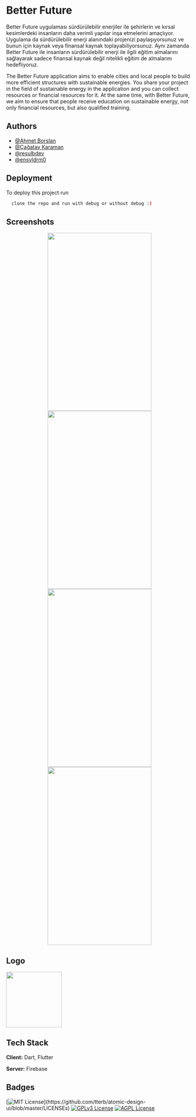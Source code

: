 
# Better Future

Better Future uygulaması sürdürülebilir enerjiler ile  şehirlerin ve kırsal kesimlerdeki insanların daha verimli yapılar inşa etmelerini amaçlıyor. Uygulama da sürdürülebilir enerji alanındaki projenizi paylaşıyorsunuz ve bunun için kaynak veya finansal kaynak toplayabiliyorsunuz. Aynı zamanda Better Future ile insanların sürdürülebilir enerji ile ilgili eğitim almalarını sağlayarak sadece finansal kaynak değil nitelikli eğitim de almalarını hedefliyoruz. 

The Better Future application aims to enable cities and local people to build more efficient structures with sustainable energies. You share your project in the field of sustainable energy in the application and you can collect resources or financial resources for it. At the same time, with Better Future, we aim to ensure that people receive education on sustainable energy, not only financial resources, but also qualified training.

## Authors

- [@Ahmet Borslan](https://github.com/auto-coder)
- [@Çağatay Karaman](https://github.com/ckaraman)
- [@resulbdev](https://github.com/resulbdev)
- [@ensyldrm0](https://github.com/ensyldrm0)
## Deployment

To deploy this project run

```bash
  clone the repo and run with debug or without debug :)
```


## Screenshots
<p align="center">
<img src="https://user-images.githubusercontent.com/41169476/153850346-429f8818-1a25-4347-abfc-1c4330e2cefb.png" width="280" height="480">
<img src="https://user-images.githubusercontent.com/41169476/153850487-f3e36667-1990-48c3-a89d-49ca9fc81156.png" width="280" height="480">
<img src="https://user-images.githubusercontent.com/41169476/153850600-86fea972-b9e2-4019-b748-8325efa5675c.png" width="280" height="480">
<img src="https://user-images.githubusercontent.com/41169476/153850695-59a676a3-1c38-4008-afaa-5355d93ec707.png" width="280" height="480"> 
</p>

## Logo
<img src="https://user-images.githubusercontent.com/41169476/153850811-e2dc32b1-be37-4f57-9c8b-3a0bb35244b2.png" align="center" width="150" height="150">



## Tech Stack

**Client:** Dart, Flutter

**Server:** Firebase


## Badges

[![MIT License](https://img.shields.io/apm/l/atomic-design-ui.svg?)](https://github.com/tterb/atomic-design-ui/blob/master/LICENSEs)
[![GPLv3 License](https://img.shields.io/badge/License-GPL%20v3-yellow.svg)](https://opensource.org/licenses/)
[![AGPL License](https://img.shields.io/badge/license-AGPL-blue.svg)](http://www.gnu.org/licenses/agpl-3.0)

